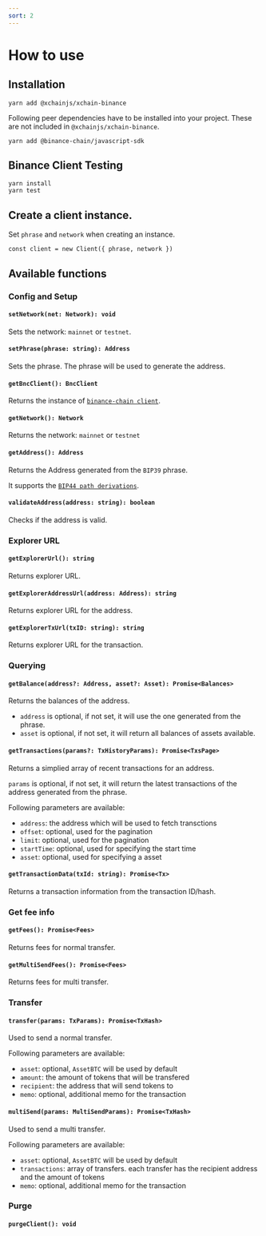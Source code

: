 ```yaml
---
sort: 2
---
```


# How to use

## Installation

```
yarn add @xchainjs/xchain-binance
```

Following peer dependencies have to be installed into your project. These are not included in `@xchainjs/xchain-binance`.

```
yarn add @binance-chain/javascript-sdk
```

## Binance Client Testing

```
yarn install
yarn test
```

## Create a client instance.

Set `phrase` and `network` when creating an instance.

```
const client = new Client({ phrase, network })
```

## Available functions

### Config and Setup

#### `setNetwork(net: Network): void`
Sets the network: `mainnet` or `testnet`.

#### `setPhrase(phrase: string): Address`
Sets the phrase. The phrase will be used to generate the address.

#### `getBncClient(): BncClient`
Returns the instance of [`binance-chain client`](https://github.com/binance-chain/javascript-sdk).

#### `getNetwork(): Network`
Returns the network: `mainnet` or `testnet`

#### `getAddress(): Address`
Returns the Address generated from the `BIP39` phrase.

It supports the [`BIP44 path derivations`](https://github.com/satoshilabs/slips/blob/master/slip-0044.md).

#### `validateAddress(address: string): boolean`
Checks if the address is valid.

### Explorer URL

#### `getExplorerUrl(): string`
Returns explorer URL.

#### `getExplorerAddressUrl(address: Address): string`
Returns explorer URL for the address.

#### `getExplorerTxUrl(txID: string): string`
Returns explorer URL for the transaction.

### Querying

#### `getBalance(address?: Address, asset?: Asset): Promise<Balances>`
Returns the balances of the address.

* `address` is optional, if not set, it will use the one generated from the phrase.
* `asset` is optional, if not set, it will return all balances of assets available.

#### `getTransactions(params?: TxHistoryParams): Promise<TxsPage>`
Returns a simplied array of recent transactions for an address. 

`params` is optional, if not set, it will return the latest transactions of the address generated from the phrase.

Following parameters are available:
* `address`: the address which will be used to fetch transctions
* `offset`: optional, used for the pagination
* `limit`: optional, used for the pagination
* `startTime`: optional, used for specifying the start time
* `asset`: optional, used for specifying a asset

#### `getTransactionData(txId: string): Promise<Tx>`
Returns a transaction information from the transaction ID/hash. 

### Get fee info

#### `getFees(): Promise<Fees>`
Returns fees for normal transfer.

#### `getMultiSendFees(): Promise<Fees>`
Returns fees for multi transfer.

### Transfer

#### `transfer(params: TxParams): Promise<TxHash>`
Used to send a normal transfer.

Following parameters are available:
* `asset`: optional, `AssetBTC` will be used by default
* `amount`: the amount of tokens that will be transfered
* `recipient`: the address that will send tokens to
* `memo`: optional, additional memo for the transaction

#### `multiSend(params: MultiSendParams): Promise<TxHash>`
Used to send a multi transfer.

Following parameters are available:
* `asset`: optional, `AssetBTC` will be used by default
* `transactions`: array of transfers. each transfer has the recipient address and the amount of tokens
* `memo`: optional, additional memo for the transaction

### Purge

#### `purgeClient(): void`
